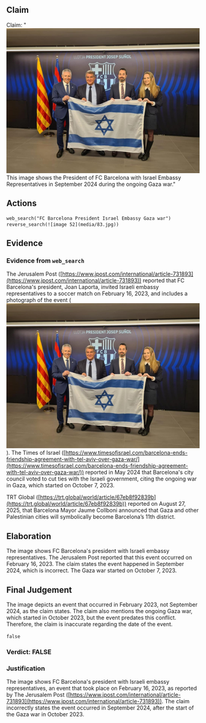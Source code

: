 ## Claim
Claim: "![image 52](media/83.jpg) This image shows the President of FC Barcelona with Israel Embassy Representatives in September 2024 during the ongoing Gaza war."

## Actions
```
web_search("FC Barcelona President Israel Embassy Gaza war")
reverse_search(![image 52](media/83.jpg))
```

## Evidence
### Evidence from `web_search`
The Jerusalem Post ([https://www.jpost.com/international/article-731893](https://www.jpost.com/international/article-731893)) reported that FC Barcelona's president, Joan Laporta, invited Israeli embassy representatives to a soccer match on February 16, 2023, and includes a photograph of the event (![image 52](media/83.jpg)). The Times of Israel ([https://www.timesofisrael.com/barcelona-ends-friendship-agreement-with-tel-aviv-over-gaza-war/](https://www.timesofisrael.com/barcelona-ends-friendship-agreement-with-tel-aviv-over-gaza-war/)) reported in May 2024 that Barcelona's city council voted to cut ties with the Israeli government, citing the ongoing war in Gaza, which started on October 7, 2023.

TRT Global ([https://trt.global/world/article/67eb8f92839b](https://trt.global/world/article/67eb8f92839b)) reported on August 27, 2025, that Barcelona Mayor Jaume Collboni announced that Gaza and other Palestinian cities will symbolically become Barcelona’s 11th district.


## Elaboration
The image shows FC Barcelona's president with Israeli embassy representatives. The Jerusalem Post reported that this event occurred on February 16, 2023. The claim states the event happened in September 2024, which is incorrect. The Gaza war started on October 7, 2023.


## Final Judgement
The image depicts an event that occurred in February 2023, not September 2024, as the claim states. The claim also mentions the ongoing Gaza war, which started in October 2023, but the event predates this conflict. Therefore, the claim is inaccurate regarding the date of the event.

`false`

### Verdict: FALSE

### Justification
The image shows FC Barcelona's president with Israeli embassy representatives, an event that took place on February 16, 2023, as reported by The Jerusalem Post ([https://www.jpost.com/international/article-731893](https://www.jpost.com/international/article-731893)). The claim incorrectly states the event occurred in September 2024, after the start of the Gaza war in October 2023.
